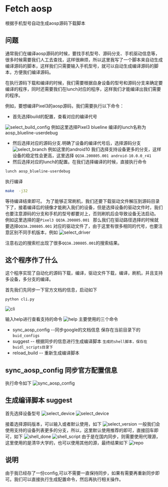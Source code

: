 # Fetch aosp
根据手机型号自动生成aosp源码下载脚本
## 问题
通常我们在编译aosp源码的时候，要找手机型号、源码分支、手机驱动信息等，很多时候需要我们人工去查找，这样很麻烦，所以这里我写了一个脚本来自动生成编译源码的脚本，这样我们只需要输入手机型号，就可以自动生成编译源码的脚本，方便我们编译源码。


在执行源码下载和编译的时候，我们需要根据自身设备的型号和源码分支来确定要编译的程序，同时还需要我们在lunch对应的程序，这样我们才能编译出我们需要的程序。

例如，要想编译Pixel3的aosp源码，我们需要执行以下命令：
* 首先选择build的配置，查看对应的编译代号

![select_build_config](./img/select_build_code.png)
例如这里选择Pixel3 blueline  编译的lunch名称为 aosp_blueline-userdebug
* 然后选择对应的源码分支.明确了设备的编译代号后，选择源码分支
![select_branch](./img/select_source_code_branch.png)
例如这里的android10 我们选择支持设备更多的分支，这样设备的稳定性会更高，这里选择 `QQ3A.200805.001 android-10.0.0_r41` 
* 然后选择对应的lunch的配置。在我们选择编译的时候，直接执行命令 
```sh
lunch aosp_blueline-userdebug
```
执行编译
```sh
make  -j32
```
等待编译结束即可。
为了能够正常刷机，我们还要下载驱动文件解压到源码目录下了，接着编译后的镜像才能刷入我们的设备，但是选择设备的驱动文件时，我们也要注意源码的分支和手机的型号都要对上，否则刷机后会导致设备无法启动。
例如这里选择的是`Pixel3 QQ3A.200805.001 ` 那么我们在驱动路径选择的时候就要选择`QQ3A.200805.001` 对应的驱动文件了，由于这里有很多相同的代号，也要注意区别不同手机版本，例如
![select_driver](./img/select_driver.png)

注意右边的搜索栏出现了很多`QQ3A.200805.001`的搜索结果。

## 这个程序作了什么
这个程序实现了自动化的源码下载，编译，驱动文件下载，编译，刷机，并且支持多设备，多分支的编译。

首先我们先同步一下官方文档的信息，启动如下
```sh
python cli.py
```
![cli](./img/sync_cli.png)

输入help进行查看支持的命令
![help](./img/help.png)
主要使用的三个命令
* sync_aosp_config --同步google的文档信息 保存在当前目录下的`buid_configs`
* suggest -- 根据同步的信息进行生成编译脚本 `生成的shell脚本，保存在buidl_scripts目录下`
* reload_build -- 重新生成编译脚本

## sync_aosp_config 同步官方配置信息
执行命令如下
![sync_aosp_config](./img/sync_aosp.png)
## 生成编译脚本 suggest
首先选择设备型号
![select_device](./img/select_device.png)
![select_device](./img/select_device2.png)

接着选择源码版本，可以输入或者默认使用，如下
![select_version](./img/select_version.png)
一般我们会使用支持的设备列表更多的分支，所以，这里默认使用推荐的即可，直接回车即可，如下
![shell_done](./img/shell_done.png)
![shell_script](./img/shell_script.png)
由于是在国内同步，则需要使用代理源，这里使用的是清华大学的，也可以使用其他的源，最终结果如下
![repo](./img/repo.png)

## 说明
由于我已经存了一份config,可以不需要一直保持同步，如果有需要再重新同步即可。我们可以直接执行生成配置命令，然后再执行相关操作。